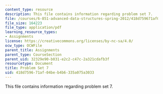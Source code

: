 ```yaml
---
content_type: resource
description: This file contains information regarding problem set 7.
file: /courses/6-851-advanced-data-structures-spring-2012/418d759671af04beb4b6335a075a3033_MIT6_851S12_ps7.pdf
file_size: 164223
file_type: application/pdf
learning_resource_types:
- Assignments
license: https://creativecommons.org/licenses/by-nc-sa/4.0/
ocw_type: OCWFile
parent_title: Assignments
parent_type: CourseSection
parent_uid: 32329e90-b031-e2c2-c47c-2a321cdafb3f
resourcetype: Document
title: Problem Set 7
uid: 418d7596-71af-04be-b4b6-335a075a3033
---
```

This file contains information regarding problem set 7.
